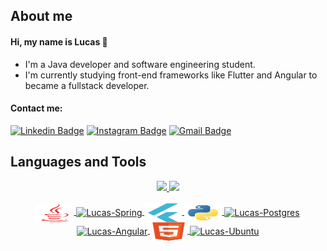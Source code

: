 
## About me

#### Hi, my name is Lucas 👋
* I'm a Java developer and software engineering student.
* I'm currently studying front-end frameworks like Flutter and Angular to became a fullstack developer.

#### Contact me:
[![Linkedin Badge](https://img.shields.io/badge/-LinkedIn-blue?style=flat-square&logo=Linkedin&logoColor=white&link=https://www.linkedin.com/in/lucas-rodrigues-martins-de-oliveira-1816b5207/)](https://www.linkedin.com/in/lucas-rodrigues-martins-de-oliveira-1816b5207/)
[![Instagram Badge](https://img.shields.io/badge/Instagram-E4405F?style=flat-square&logo=instagram&logoColor=white&link=https://www.instagram.com/lucas__rmo/)](https://www.instagram.com/lucas__rmo/)
[![Gmail Badge](https://img.shields.io/badge/-Gmail-%23333?style=flat-square&logo=gmail&logoColor=white)](mailto:lucasrodriguesmartinsoliveira@gmail.com)


## Languages and Tools
<div align="center">
  <a href="https://github.com/LucasMartins007">
  <img height="180em" src="https://github-readme-stats.vercel.app/api?username=LucasMartins007&show_icons=true&theme=dracula&include_all_commits=true&count_private=true"/>
  <img height="180em" src="https://github-readme-stats.vercel.app/api/top-langs/?username=LucasMartins007&layout=compact&langs_count=7&theme=dracula&hide=html"/>
</div>

<div style="display: inline_block" align="center"><br>
  <img align="center" alt="Lucas-Java" height="30" width="60" src="https://raw.githubusercontent.com/devicons/devicon/master/icons/java/java-plain.svg">
  <img align="center" alt="Lucas-Spring" height="30" width="60" src="https://cdn.jsdelivr.net/gh/devicons/devicon/icons/spring/spring-original.svg">
  <img align="center" alt="Lucas-Flutter" height="30" width="60" src="https://raw.githubusercontent.com/devicons/devicon/master/icons/flutter/flutter-plain.svg">
  <img align="center" alt="Lucas-Python" height="30" width="60" src="https://raw.githubusercontent.com/devicons/devicon/master/icons/python/python-original.svg">
  <img align="center" alt="Lucas-Postgres" height="30" width="60" src="https://cdn.jsdelivr.net/gh/devicons/devicon/icons/git/git-original.svg">
  <img align="center" alt="Lucas-Angular" height="30" width="60" src="https://cdn.jsdelivr.net/gh/devicons/devicon/icons/angularjs/angularjs-original.svg">
  <img align="center" alt="Lucas-HTML" height="30" width="60" src="https://raw.githubusercontent.com/devicons/devicon/master/icons/html5/html5-original.svg">
  <img align="center" alt="Lucas-Ubuntu" height="30" width="60" src="https://cdn.jsdelivr.net/gh/devicons/devicon/icons/ubuntu/ubuntu-plain.svg">
</div>
  
 

